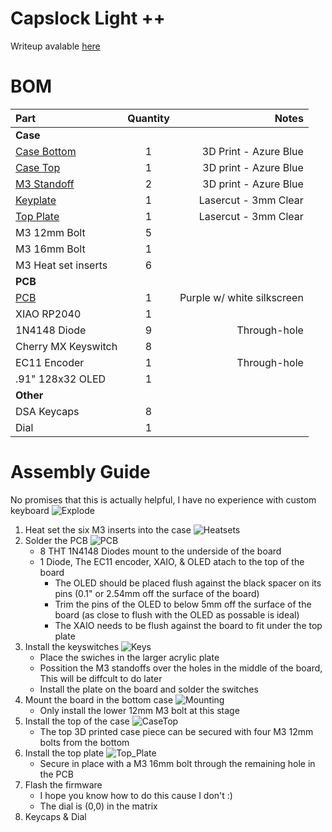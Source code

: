 # Capslock Light ++
Writeup avalable [here](Writeup.md)
# BOM

| Part                                            | Quantity |                      Notes |
|:----------------------------------------------- |:--------:| --------------------------:|
| **Case**                                        |          |                            |
| [Case Bottom](production/case/Case_Bottom.step) |    1     |      3D Print - Azure Blue |
| [Case Top](production/case/Case_Top.step)       |    1     |      3D print - Azure Blue |
| [M3 Standoff](production/case/M3_standoff.step) |    2     |      3D print - Azure Blue |
| [Keyplate](production/case/Keyplate.dxf)        |    1     |       Lasercut - 3mm Clear |
| [Top Plate](production/case/Top_Plate.dxf)      |    1     |       Lasercut - 3mm Clear |
| M3 12mm Bolt                                    |    5     |                            |
| M3 16mm Bolt                                    |    1     |                            |
| M3 Heat set inserts                             |    6     |                            |
| **PCB**                                         |          |                            |
| [PCB](production/Gerbers.zip)                   |    1     | Purple w/ white silkscreen |
| XIAO RP2040                                     |    1     |                            |
| 1N4148 Diode                                    |    9     |               Through-hole |
| Cherry MX Keyswitch                             |    8     |                            |
| EC11 Encoder                                    |    1     |               Through-hole |
| .91" 128x32 OLED                                |    1     |                            |
| **Other**                                       |          |                            |
| DSA Keycaps                                     |    8     |                            |
| Dial                                            |    1     |                            |

# Assembly Guide
No promises that this is actually helpful, I have no experience with custom keyboard
![Explode](Images/Explode_View.png)
1. Heat set the six M3 inserts into the case
![Heatsets](Images/Heatsets.png)
2. Solder the PCB
![PCB](Images/PCB_No_Keycaps.png)
    - 8 THT 1N4148 Diodes mount to the underside of the board
    - 1 Diode, The EC11 encoder, XAIO, & OLED atach to the top of the board
        - The OLED should be placed flush against the black spacer on its pins (0.1" or 2.54mm off the surface of the board)
        - Trim the pins of the OLED to below 5mm off the surface of the board (as close to flush with the OLED as possable is ideal)
        - The XAIO needs to be flush against the board to fit under the top plate
3. Install the keyswitches
![Keys](Images/Keyswiches.png)
    - Place the swiches in the larger acrylic plate
    - Possition the M3 standoffs over the holes in the middle of the board, This will be diffcult to do later
    - Install the plate on the board and solder the switches
4. Mount the board in the bottom case
![Mounting](Images/BoardToCase.png)
    - Only install the lower 12mm M3 bolt at this stage
5. Install the top of the case
![CaseTop](Images/CaseTop.png)
    - The top 3D printed case piece can be secured with four M3 12mm bolts from the bottom
6. Install the top plate
![Top_Plate](Images/Top_Plate.png)
    - Secure in place with a M3 16mm bolt through the remaining hole in the PCB
7. Flash the firmware
    - I hope you know how to do this cause I don't :)
    - The dial is (0,0) in the matrix
8. Keycaps & Dial
